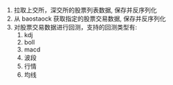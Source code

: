 1. 拉取上交所，深交所的股票列表数据, 保存并反序列化
2. 从 baostaock 获取指定的股票交易数据, 保存并反序列化
3. 对股票交易数据进行回测，支持的回测类型有:
    1. kdj
    2. boll
    3. macd
    4. 波段
    5. 行情
    6. 均线

